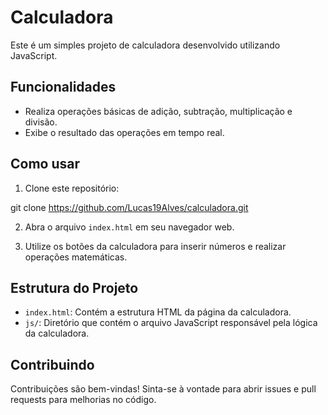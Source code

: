 # Calculadora

Este é um simples projeto de calculadora desenvolvido utilizando JavaScript.

## Funcionalidades

- Realiza operações básicas de adição, subtração, multiplicação e divisão.
- Exibe o resultado das operações em tempo real.

## Como usar

1. Clone este repositório:

git clone https://github.com/Lucas19Alves/calculadora.git

2. Abra o arquivo `index.html` em seu navegador web.

3. Utilize os botões da calculadora para inserir números e realizar operações matemáticas.

## Estrutura do Projeto

- `index.html`: Contém a estrutura HTML da página da calculadora.
- `js/`: Diretório que contém o arquivo JavaScript responsável pela lógica da calculadora.

## Contribuindo

Contribuições são bem-vindas! Sinta-se à vontade para abrir issues e pull requests para melhorias no código.
